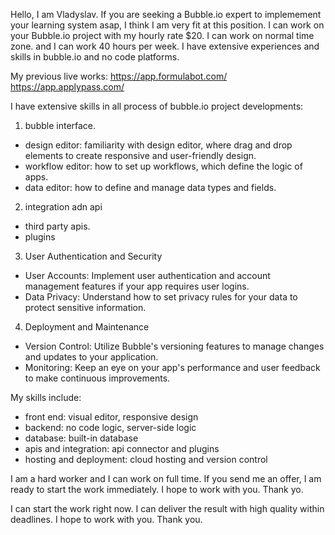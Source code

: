 
Hello, I am Vladyslav. If you are seeking a Bubble.io expert to implemement your learning system asap, I think I am very fit at this position. I can work on your Bubble.io project with my hourly rate $20. I can work on normal time zone. and I can work 40 hours per week. I have extensive experiences and skills in bubble.io and no code platforms. 

My previous live works:
https://app.formulabot.com/
https://app.applypass.com/

I have extensive skills in all process of bubble.io project developments:
1. bubble interface.
- design editor: familiarity with design editor, where drag and drop elements to create responsive and user-friendly design.
- workflow editor: how to set up workflows, which define the logic of apps.
- data editor: how to define and manage data types and fields.
2. integration adn api
- third party apis.
- plugins 
3. User Authentication and Security
- User Accounts: Implement user authentication and account management features if your app requires user logins. 
- Data Privacy: Understand how to set privacy rules for your data to protect sensitive information. 
4. Deployment and Maintenance
- Version Control: Utilize Bubble's versioning features to manage changes and updates to your application. 
- Monitoring: Keep an eye on your app's performance and user feedback to make continuous improvements. 


My skills include:
- front end: visual editor, responsive design
- backend: no code logic, server-side logic
- database: built-in database
- apis and integration: api connector and plugins
- hosting and deployment: cloud hosting and version control

I am a hard worker and I can work on full time. If you send me an offer, I am ready to start the work immediately. I hope to work with you.
Thank yo.

I can start the work right now. I can deliver the result with high quality within deadlines. I hope to work with you.
Thank you.
